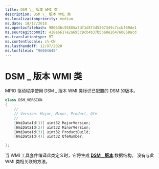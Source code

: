 ```yaml
---
title: DSM \_ 版本 WMI 类
description: DSM \_ 版本 WMI 类
ms.localizationpriority: medium
ms.date: 10/17/2018
ms.openlocfilehash: 980636c95885a7df1d8f3d5307349c7ccbf69de1
ms.sourcegitcommit: 418e6617e2a695c9cb4b37b5b60e264760858acd
ms.translationtype: MT
ms.contentlocale: zh-CN
ms.lasthandoff: 12/07/2020
ms.locfileid: "96804645"
---
```

# <a name="dsm_version-wmi-class"></a>DSM \_ 版本 WMI 类


MPIO 驱动程序使用 DSM \_ 版本 WMI 类标识已配置的 DSM 的版本。

```cpp
class DSM_VERSION
{
    //
    // Version: Major, Minor, Product, Qfe
    //
    [WmiDataId(1)] uint32 MajorVersion;
    [WmiDataId(2)] uint32 MinorVersion;
    [WmiDataId(3)] uint32 ProductBuild;
    [WmiDataId(4)] uint32 QfeNumber;

};
```

当 WMI 工具套件编译此类定义时，它将生成 [**DSM \_ 版本**](/windows-hardware/drivers/ddi/mpiowmi/ns-mpiowmi-_dsm_version) 数据结构。 没有与此 WMI 类相关联的方法。

 

